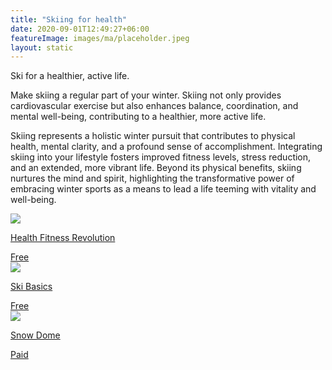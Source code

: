 ```yaml
---
title: "Skiing for health"
date: 2020-09-01T12:49:27+06:00
featureImage: images/ma/placeholder.jpeg
layout: static
---
```


Ski for a healthier, active life.

Make skiing a regular part of your winter. Skiing not only provides cardiovascular exercise but also enhances balance, coordination, and mental well-being, contributing to a healthier, more active life.

Skiing represents a holistic winter pursuit that contributes to physical health, mental clarity, and a profound sense of accomplishment. Integrating skiing into your lifestyle fosters improved fitness levels, stress reduction, and an extended, more vibrant life. Beyond its physical benefits, skiing nurtures the mind and spirit, highlighting the transformative power of embracing winter sports as a means to lead a life teeming with vitality and well-being.

<a class="ma-link" href="https://www.healthfitnessrevolution.com/top-10-health-benefits-skiing/"><div class="ma-card ma-card-Health"><div class="ma-icon"><img src ="/images/Icon-check - health - opacity.svg"/></div><div class="ma-name"><p>Health Fitness Revolution</p></div><div class="ma-paid-text"><span>Free</span></div></div></a><a class="ma-link" href="https://www.skibasics.com/news/why-skiing-is-good-for-you/"><div class="ma-card ma-card-Health"><div class="ma-icon"><img src ="/images/Icon-check - health - opacity.svg"/></div><div class="ma-name"><p>Ski Basics</p></div><div class="ma-paid-text"><span>Free</span></div></div></a><a class="ma-link" href="https://www.snowdome.co.uk/ski-snowboard/ski-lessons/beginner-lessons/"><div class="ma-card ma-card-Health"><div class="ma-icon"><img src ="/images/Icon-pound - health - opacity.svg"/></div><div class="ma-name"><p>Snow Dome</p></div><div class="ma-paid-text"><span>Paid</span></div></div></a>  

<br/><br/>






